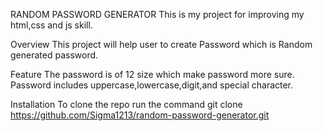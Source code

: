 RANDOM PASSWORD GENERATOR
This is my project for improving my html,css and js skill.

Overview
This project will help user to create Password which is Random generated password.

Feature
The password is of 12 size which make password more sure.
Password includes uppercase,lowercase,digit,and special character.

Installation
To clone the repo run the command
git clone https://github.com/Sigma1213/random-password-generator.git

